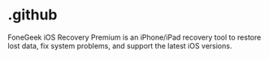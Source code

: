# .github
FoneGeek iOS Recovery Premium is an iPhone/iPad recovery tool to restore lost data, fix system problems, and support the latest iOS versions.
